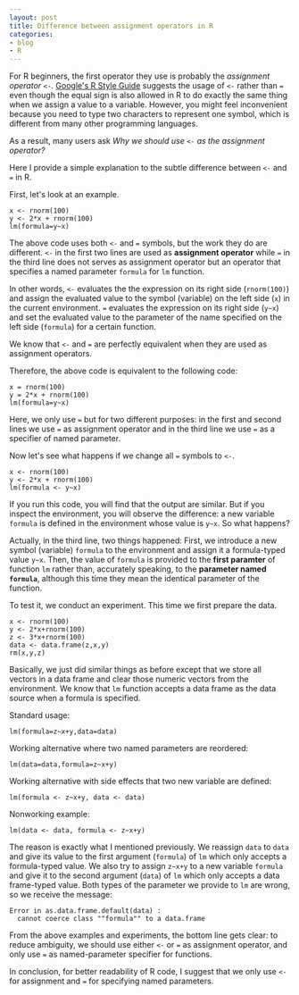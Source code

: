 ```yaml
---
layout: post
title: Difference between assignment operators in R
categories:
- blog
- R
---
```


For R beginners, the first operator they use is probably the *assignment operator* `<-`. [Google's R Style Guide](http://google-styleguide.googlecode.com/svn/trunk/Rguide.xml) suggests the usage of `<-` rather than `=` even though the equal sign is also allowed in R to do exactly the same thing when we assign a value to a variable. However, you might feel inconvenient because you need to type two characters to represent one symbol, which is different from many other programming languages.

As a result, many users ask *Why we should use `<-` as the assignment operator?*

Here I provide a simple explanation to the subtle difference between `<-` and `=` in R.

First, let's look at an example.

    x <- rnorm(100)
    y <- 2*x + rnorm(100)
    lm(formula=y~x)

The above code uses both `<-` and `=` symbols, but the work they do are different. `<-` in the first two lines are used as **assignment operator** while `=` in the third line does not serves as assignment operator but an operator that specifies a named parameter `formula` for `lm` function.

In other words, `<-` evaluates the the expression on its right side (`rnorm(100)`) and assign the evaluated value to the symbol (variable) on the left side (`x`) in the current environment. `=` evaluates the expression on its right side (`y~x`) and set the evaluated value to the parameter of the name specified on the left side (`formula`) for a certain function.

We know that `<-` and `=` are perfectly equivalent when they are used as assignment operators.

Therefore, the above code is equivalent to the following code:

    x = rnorm(100)
    y = 2*x + rnorm(100)
    lm(formula=y~x)

Here, we only use `=` but for two different purposes: in the first and second lines we use `=` as assignment operator and in the third line we use `=` as a specifier of named parameter.

Now let's see what happens if we change all `=` symbols to `<-`.

    x <- rnorm(100)
    y <- 2*x + rnorm(100)
    lm(formula <- y~x)

If you run this code, you will find that the output are similar. But if you inspect the environment, you will observe the difference: a new variable `formula` is defined in the environment whose value is `y~x`. So what happens?

Actually, in the third line, two things happened: First, we introduce a new symbol (variable) `formula` to the environment and assign it a formula-typed value `y~x`. Then, the value of `formula` is provided to the **first paramter** of function `lm` rather than, accurately speaking, to the **parameter named `formula`**, although this time they mean the identical parameter of the function.

To test it, we conduct an experiment. This time we first prepare the data.

    x <- rnorm(100)
    y <- 2*x+rnorm(100)
    z <- 3*x+rnorm(100)
    data <- data.frame(z,x,y)
    rm(x,y,z)

Basically, we just did similar things as before except that we store all vectors in a data frame and clear those numeric vectors from the environment. We know that `lm` function accepts a data frame as the data source when a formula is specified.

Standard usage:

    lm(formula=z~x+y,data=data)

Working alternative where two named parameters are reordered:

    lm(data=data,formula=z~x+y)

Working alternative with side effects that two new variable are defined:

    lm(formula <- z~x+y, data <- data)

Nonworking example:

    lm(data <- data, formula <- z~x+y)

The reason is exactly what I mentioned previously. We reassign `data` to `data` and give its value to the first argument (`formula`) of `lm` which only accepts a formula-typed value. We also try to assign `z~x+y` to a new variable `formula` and give it to the second argument (`data`) of `lm` which only accepts a data frame-typed value. Both types of the parameter we provide to `lm` are wrong, so we receive the message:

    Error in as.data.frame.default(data) : 
      cannot coerce class ""formula"" to a data.frame

From the above examples and experiments, the bottom line gets clear: to reduce ambiguity, we should use either `<-` or `=` as assignment operator, and only use `=` as named-parameter specifier for functions.

In conclusion, for better readability of R code, I suggest that we only use `<-` for assignment and `=` for specifying named parameters.
